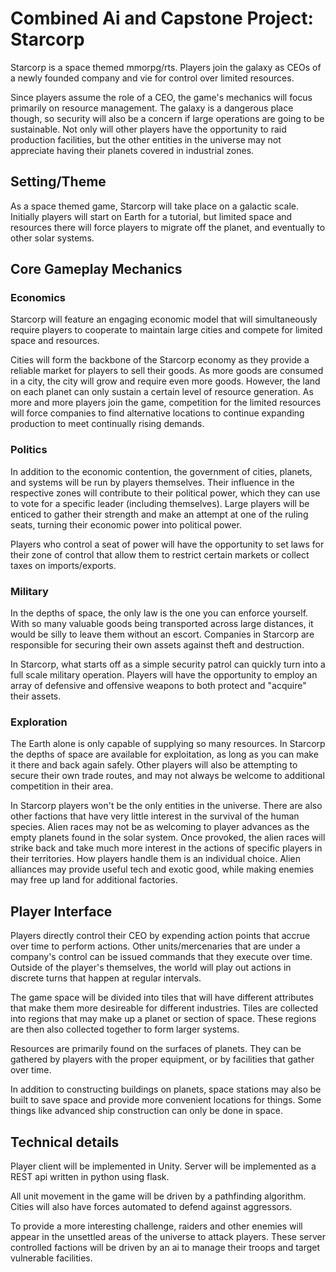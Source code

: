 # Combined Ai and Capstone Project: Starcorp

Starcorp is a space themed mmorpg/rts. Players join the galaxy as CEOs of a newly founded company and vie for control over limited resources.

Since players assume the role of a CEO, the game's mechanics will focus primarily on resource management. The galaxy is a dangerous place though, so
security will also be a concern if large operations are going to be sustainable. Not only will other players have the opportunity to raid production facilities,
but the other entities in the universe may not appreciate having their planets covered in industrial zones.

## Setting/Theme
As a space themed game, Starcorp will take place on a galactic scale. Initially players will start on Earth for a tutorial, but limited space and resources there will force
players to migrate off the planet, and eventually to other solar systems.

## Core Gameplay Mechanics

### Economics
Starcorp will feature an engaging economic model that will simultaneously require players to cooperate to maintain large cities and compete for limited space and resources.

Cities will form the backbone of the Starcorp economy as they provide a reliable market for players to sell their goods. As more goods are consumed in a city, the city will grow
and require even more goods. However, the land on each planet can only sustain a certain level of resource generation. As more and more players join the game, competition for
the limited resources will force companies to find alternative locations to continue expanding production to meet continually rising demands.

### Politics
In addition to the economic contention, the government of cities, planets, and systems will be run by players themselves. Their influence in the respective zones will contribute
to their political power, which they can use to vote for a specific leader (including themselves). Large players will be enticed to gather their strength and make an attempt
at one of the ruling seats, turning their economic power into political power.

Players who control a seat of power will have the opportunity to set laws for their zone of control that allow them to restrict certain markets or collect taxes on imports/exports.

### Military
In the depths of space, the only law is the one you can enforce yourself. With so many valuable goods being transported across large distances, it would be silly to leave
them without an escort. Companies in Starcorp are responsible for securing their own assets against theft and destruction.

In Starcorp, what starts off as a simple security patrol can quickly turn into a full scale military operation. Players will have the opportunity to employ an array of defensive
and offensive weapons to both protect and "acquire" their assets. 

### Exploration
The Earth alone is only capable of supplying so many resources. In Starcorp the depths of space are available for exploitation, as long as you can make it there and back again
safely. Other players will also be attempting to secure their own trade routes, and may not always be welcome to additional competition in their area.

In Starcorp players won't be the only entities in the universe. There are also other factions that have very little interest in the survival of the human species. Alien races may
not be as welcoming to player advances as the empty planets found in the solar system. Once provoked, the alien races will strike back and take much more interest in the actions
of specific players in their territories. How players handle them is an individual choice. Alien alliances may provide useful tech and exotic good, while making enemies may free
up land for additional factories.

## Player Interface
Players directly control their CEO by expending action points that accrue over time to perform actions. Other units/mercenaries that are under a company's control can be
issued commands that they execute over time. Outside of the player's themselves, the world will play out actions in discrete turns that happen at regular intervals.

The game space will be divided into tiles that will have different attributes that make them more desireable for different industries. Tiles are collected into regions that
may make up a planet or section of space. These regions are then also collected together to form larger systems.

Resources are primarily found on the surfaces of planets. They can be gathered by players with the proper equipment, or by facilities that gather over time.

In addition to constructing buildings on planets, space stations may also be built to save space and provide more convenient locations for things. Some things like advanced
ship construction can only be done in space.

## Technical details
Player client will be implemented in Unity. Server will be implemented as a REST api written in python using flask.

All unit movement in the game will be driven by a pathfinding algorithm. Cities will also have forces automated to defend against aggressors.

To provide a more interesting challenge, raiders and other enemies will appear in the unsettled areas of the universe to attack players. These server controlled factions will be
driven by an ai to manage their troops and target vulnerable facilities.

